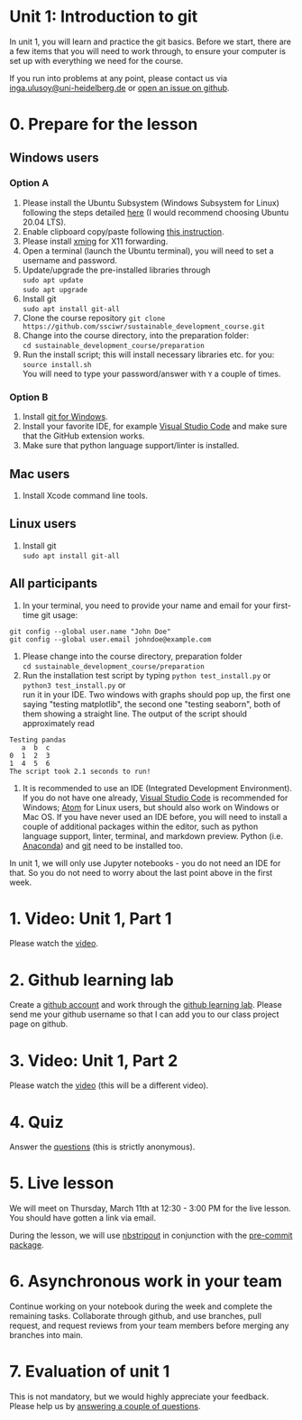 # Unit 1: Introduction to git

In unit 1, you will learn and practice the git basics. Before we start, there are a few items that you will need to work through, to ensure your computer is set up with everything we need for the course.

If you run into problems at any point, please contact us via inga.ulusoy@uni-heidelberg.de or [open an issue on github](https://docs.github.com/en/github/managing-your-work-on-github/creating-an-issue).

# 0. Prepare for the lesson
## Windows users
### Option A
1. Please install the Ubuntu Subsystem (Windows Subsystem for Linux) following the steps detailed [here](https://www.windowscentral.com/install-windows-subsystem-linux-windows-10) (I would recommend choosing Ubuntu 20.04 LTS).
1. Enable clipboard copy/paste following [this instruction](https://stackoverflow.com/questions/38832230/copy-paste-in-bash-on-ubuntu-on-windows/50050642#50050642).
1. Please install [xming](https://sourceforge.net/projects/xming/) for X11 forwarding.
1. Open a terminal (launch the Ubuntu terminal), you will need to set a username and password.
1. Update/upgrade the pre-installed libraries through  
`sudo apt update`  
`sudo apt upgrade`  
1. Install git  
`sudo apt install git-all`
1. Clone the course repository
`git clone https://github.com/ssciwr/sustainable_development_course.git`
1. Change into the course directory, into the preparation folder:  
`cd sustainable_development_course/preparation`
1. Run the install script; this will install necessary libraries etc. for you:  
`source install.sh`  
You will need to type your password/answer with `Y` a couple of times.

### Option B
1. Install [git for Windows](https://git-scm.com/download/win).
1. Install your favorite IDE, for example [Visual Studio Code](https://visualstudio.microsoft.com/downloads/) and make sure that the GitHub extension works.
2. Make sure that python language support/linter is installed.

## Mac users
1. Install Xcode command line tools.

## Linux users
1. Install git  
`sudo apt install git-all`

## All participants  
1. In your terminal, you need to provide your name and email for your first-time git usage:  
```
git config --global user.name "John Doe"
git config --global user.email johndoe@example.com
```
1. Please change into the course directory, preparation folder  
`cd sustainable_development_course/preparation`
1. Run the installation test script by typing
`python test_install.py` or  
`python3 test_install.py` or  
run it in your IDE. Two windows with graphs should pop up, the first one saying "testing matplotlib", the second one "testing seaborn", both of them showing a straight line. The output of the script should approximately read  
```
Testing pandas  
   a  b  c  
0  1  2  3  
1  4  5  6  
The script took 2.1 seconds to run!
```
1. It is recommended to use an IDE (Integrated Development Environment). If you do not have one already, [Visual Studio Code](https://visualstudio.microsoft.com/downloads/) is recommended for Windows; [Atom](https://atom.io/) for Linux users, but should also work on Windows or Mac OS. If you have never used an IDE before, you will need to install a couple of additional packages within the editor, such as python language support, linter, terminal, and markdown preview. Python (i.e. [Anaconda](https://docs.anaconda.com/anaconda/install/windows/)) and [git](https://git-scm.com/download/win) need to be installed too.

In unit 1, we will only use Jupyter notebooks - you do not need an IDE for that. So you do not need to worry about the last point above in the first week.

# 1. Video: Unit 1, Part 1
Please watch the [video](https://youtu.be/Q_IqJOluGB4).

# 2. Github learning lab
Create a [github account](https://github.com/) and work through the [github learning lab](https://lab.github.com/githubtraining/introduction-to-github). Please send me your github username so that I can add you to our class project page on github.

# 3. Video: Unit 1, Part 2
Please watch the [video](https://youtu.be/Q_IqJOluGB4) (this will be a different video).

# 4. Quiz
Answer the [questions](https://forms.gle/NXypPT3QbC33NDiW6) (this is strictly anonymous).

# 5. Live lesson
We will meet on Thursday, March 11th at 12:30 - 3:00 PM for the live lesson. You should have gotten a link via email.

During the lesson, we will use [nbstripout](https://github.com/kynan/nbstripout) in conjunction with the [pre-commit package](https://pre-commit.com/).

# 6. Asynchronous work in your team
Continue working on your notebook during the week and complete the remaining tasks. Collaborate through github, and use branches, pull request, and request reviews from your team members before merging any branches into main.

# 7. Evaluation of unit 1
This is not mandatory, but we would highly appreciate your feedback. Please help us by [answering a couple of questions](https://forms.gle/btaafmAo97Zr1Zd3A).
